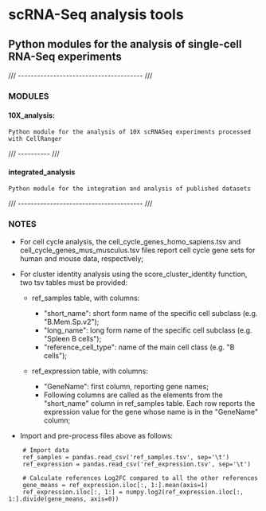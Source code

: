 # scRNA-Seq analysis tools
## Python modules for the analysis of single-cell RNA-Seq experiments

/// --------------------------------------- ///

### MODULES

#### 10X_analysis:

	Python module for the analysis of 10X scRNASeq experiments processed with CellRanger

/// ---------- ///

#### integrated_analysis

	Python module for the integration and analysis of published datasets

/// --------------------------------------- ///

### NOTES

- For cell cycle analysis, the cell_cycle_genes_homo_sapiens.tsv and cell_cycle_genes_mus_musculus.tsv files report cell cycle gene sets for human and mouse data, respectively;

- For cluster identity analysis using the score_cluster_identity function, two tsv tables must be provided:

	- ref_samples table, with columns:

		- "short_name": short form name of the specific cell subclass (e.g. "B.Mem.Sp.v2");
		- "long_name": long form name of the specific cell subclass (e.g. "Spleen B cells");
		- "reference_cell_type": name of the main cell class (e.g. "B cells");

	- ref_expression table, with columns:

		- "GeneName": first column, reporting gene names;
		- Following columns are called as the elements from the "short_name" column in ref_samples table. Each row reports the expression value for the gene whose name is in the "GeneName" column;

- Import and pre-process files above as follows:

```
	# Import data
	ref_samples = pandas.read_csv('ref_samples.tsv', sep='\t')
	ref_expression = pandas.read_csv('ref_expression.tsv', sep='\t')

	# Calculate references Log2FC compared to all the other references
	gene_means = ref_expression.iloc[:, 1:].mean(axis=1)
	ref_expression.iloc[:, 1:] = numpy.log2(ref_expression.iloc[:, 1:].divide(gene_means, axis=0))
```